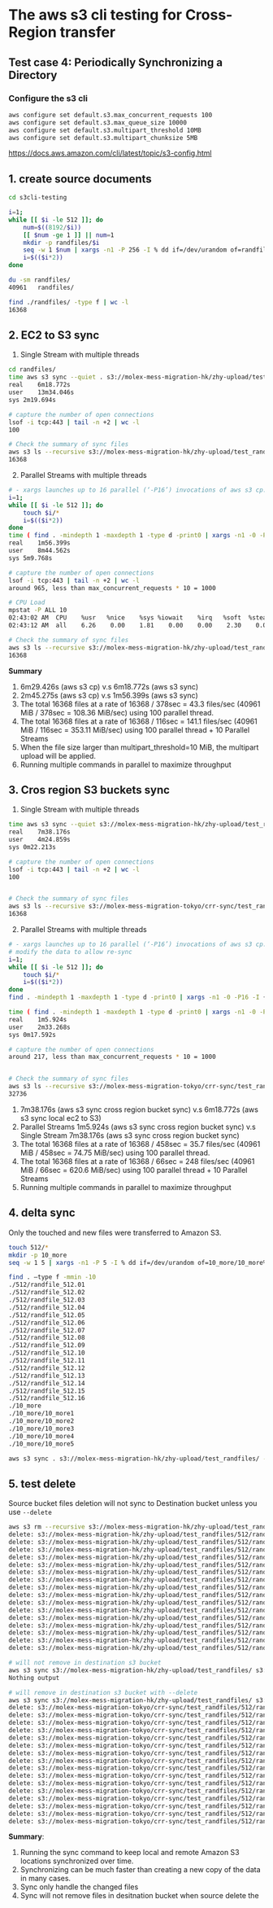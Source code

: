 # The aws s3 cli testing for Cross-Region transfer
## Test case 4: Periodically Synchronizing a Directory

### Configure the s3 cli
```bash
aws configure set default.s3.max_concurrent_requests 100
aws configure set default.s3.max_queue_size 10000
aws configure set default.s3.multipart_threshold 10MB
aws configure set default.s3.multipart_chunksize 5MB
```
https://docs.aws.amazon.com/cli/latest/topic/s3-config.html


## 1. create source documents
```bash
cd s3cli-testing

i=1;
while [[ $i -le 512 ]]; do
    num=$((8192/$i))
    [[ $num -ge 1 ]] || num=1
    mkdir -p randfiles/$i
    seq -w 1 $num | xargs -n1 -P 256 -I % dd if=/dev/urandom of=randfiles/$i/randfile_$i.% bs=512k count=$i;
    i=$(($i*2))
done

du -sm randfiles/
40961	randfiles/

find ./randfiles/ -type f | wc -l
16368
```

## 2. EC2 to S3 sync
1. Single Stream with multiple threads
```bash
cd randfiles/
time aws s3 sync --quiet . s3://molex-mess-migration-hk/zhy-upload/test_randfiles/ --region ap-east-1
real	6m18.772s
user	13m34.046s
sys	2m19.694s

# capture the number of open connections
lsof -i tcp:443 | tail -n +2 | wc -l
100

# Check the summary of sync files
aws s3 ls --recursive s3://molex-mess-migration-hk/zhy-upload/test_randfiles/ --region ap-east-1  | wc -l
16368
```

2. Parallel Streams with multiple threads
```bash
# - xargs launches up to 16 parallel (‘-P16’) invocations of aws s3 cp. Only 10 are actually launched based on the output of the find.
i=1;
while [[ $i -le 512 ]]; do
    touch $i/*
    i=$(($i*2))
done
time ( find . -mindepth 1 -maxdepth 1 -type d -print0 | xargs -n1 -0 -P16 -I {} aws s3 sync --quiet {}/ s3://molex-mess-migration-hk/zhy-upload/test_randfiles/{}/ --region ap-east-1 )
real	1m56.399s
user	8m44.562s
sys	5m9.768s

# capture the number of open connections
lsof -i tcp:443 | tail -n +2 | wc -l
around 965, less than max_concurrent_requests * 10 = 1000

# CPU Load
mpstat -P ALL 10
02:43:02 AM  CPU    %usr   %nice    %sys %iowait    %irq   %soft  %steal  %guest  %gnice   %idle
02:43:12 AM  all    6.26    0.00    1.81    0.00    0.00    2.30    0.00    0.00    0.00   89.63

# Check the summary of sync files
aws s3 ls --recursive s3://molex-mess-migration-hk/zhy-upload/test_randfiles/ --region ap-east-1  | wc -l
16368
```

**Summary**
1. 6m29.426s (aws s3 cp) v.s 6m18.772s (aws s3 sync)
2. 2m45.275s (aws s3 cp) v.s 1m56.399s (aws s3 sync)
3. The total 16368 files at a rate of 16368 / 378sec = 43.3 files/sec (40961 MiB / 378sec = 108.36 MiB/sec) using 100 parallel thread. 
4. The total 16368 files at a rate of 16368 / 116sec = 141.1 files/sec (40961 MiB / 116sec = 353.11 MiB/sec) using 100 parallel thread + 10 Parallel Streams
4. When the file size larger than multipart_threshold=10 MiB, the multipart upload will be applied. 
5. Running multiple commands in parallel to maximize throughput

## 3. Cros region S3 buckets sync
1. Single Stream with multiple threads
```bash
time aws s3 sync --quiet s3://molex-mess-migration-hk/zhy-upload/test_randfiles/ s3://molex-mess-migration-tokyo/crr-sync/test_randfiles/ --source-region ap-east-1 --region ap-northeast-1
real	7m38.176s
user	4m24.859s
sys	0m22.213s

# capture the number of open connections
lsof -i tcp:443 | tail -n +2 | wc -l
100


# Check the summary of sync files
aws s3 ls --recursive s3://molex-mess-migration-tokyo/crr-sync/test_randfiles/ --region ap-northeast-1 | wc -l
16368
```

2. Parallel Streams with multiple threads
```bash
# - xargs launches up to 16 parallel (‘-P16’) invocations of aws s3 cp. Only 10 are actually launched based on the output of the find.
# modify the data to allow re-sync
i=1;
while [[ $i -le 512 ]]; do
    touch $i/*
    i=$(($i*2))
done
find . -mindepth 1 -maxdepth 1 -type d -print0 | xargs -n1 -0 -P16 -I {} aws s3 sync --quiet {}/ s3://molex-mess-migration-hk/zhy-upload/test_randfiles/{}/ --region ap-east-1

time ( find . -mindepth 1 -maxdepth 1 -type d -print0 | xargs -n1 -0 -P16 -I {} aws s3 sync --quiet s3://molex-mess-migration-hk/zhy-upload/test_randfiles/{}/ s3://molex-mess-migration-tokyo/crr-sync/test_randfiles/{}/ --source-region ap-east-1 --region ap-northeast-1 )
real	1m5.924s
user	2m33.268s
sys	0m17.592s

# capture the number of open connections
around 217, less than max_concurrent_requests * 10 = 1000


# Check the summary of sync files
aws s3 ls --recursive s3://molex-mess-migration-tokyo/crr-sync/test_randfiles/ -region ap-northeast-1 | wc -l
32736
```

1. 7m38.176s (aws s3 sync cross region bucket sync) v.s 6m18.772s (aws s3 sync local ec2 to S3)
2. Parallel Streams 1m5.924s (aws s3 sync cross region bucket sync) v.s Single Stream 7m38.176s (aws s3 sync cross region bucket sync)
3. The total 16368 files at a rate of 16368 / 458sec = 35.7 files/sec (40961 MiB / 458sec = 74.75 MiB/sec) using 100 parallel thread. 
4. The total 16368 files at a rate of 16368 / 66sec = 248 files/sec (40961 MiB / 66sec = 620.6 MiB/sec) using 100 parallel thread + 10 Parallel Streams
5. Running multiple commands in parallel to maximize throughput

## 4. delta sync
Only the touched and new files were transferred to Amazon S3.

```bash
touch 512/*
mkdir -p 10_more
seq -w 1 5 | xargs -n1 -P 5 -I % dd if=/dev/urandom of=10_more/10_more% bs=1024k count=10

find . –type f -mmin -10
./512/randfile_512.01
./512/randfile_512.02
./512/randfile_512.03
./512/randfile_512.04
./512/randfile_512.05
./512/randfile_512.06
./512/randfile_512.07
./512/randfile_512.08
./512/randfile_512.09
./512/randfile_512.10
./512/randfile_512.11
./512/randfile_512.12
./512/randfile_512.13
./512/randfile_512.14
./512/randfile_512.15
./512/randfile_512.16
./10_more
./10_more/10_more1
./10_more/10_more2
./10_more/10_more3
./10_more/10_more4
./10_more/10_more5

aws s3 sync . s3://molex-mess-migration-hk/zhy-upload/test_randfiles/ --region ap-east-1
```

## 5. test delete
Source bucket files deletion will not sync to Destination bucket unless you use `--delete`
```bash
aws s3 rm --recursive s3://molex-mess-migration-hk/zhy-upload/test_randfiles/512/ --region ap-east-1
delete: s3://molex-mess-migration-hk/zhy-upload/test_randfiles/512/randfile_512.02
delete: s3://molex-mess-migration-hk/zhy-upload/test_randfiles/512/randfile_512.03
delete: s3://molex-mess-migration-hk/zhy-upload/test_randfiles/512/randfile_512.04
delete: s3://molex-mess-migration-hk/zhy-upload/test_randfiles/512/randfile_512.08
delete: s3://molex-mess-migration-hk/zhy-upload/test_randfiles/512/randfile_512.01
delete: s3://molex-mess-migration-hk/zhy-upload/test_randfiles/512/randfile_512.05
delete: s3://molex-mess-migration-hk/zhy-upload/test_randfiles/512/randfile_512.12
delete: s3://molex-mess-migration-hk/zhy-upload/test_randfiles/512/randfile_512.07
delete: s3://molex-mess-migration-hk/zhy-upload/test_randfiles/512/randfile_512.09
delete: s3://molex-mess-migration-hk/zhy-upload/test_randfiles/512/randfile_512.11
delete: s3://molex-mess-migration-hk/zhy-upload/test_randfiles/512/randfile_512.13
delete: s3://molex-mess-migration-hk/zhy-upload/test_randfiles/512/randfile_512.15
delete: s3://molex-mess-migration-hk/zhy-upload/test_randfiles/512/randfile_512.14
delete: s3://molex-mess-migration-hk/zhy-upload/test_randfiles/512/randfile_512.10
delete: s3://molex-mess-migration-hk/zhy-upload/test_randfiles/512/randfile_512.06
delete: s3://molex-mess-migration-hk/zhy-upload/test_randfiles/512/randfile_512.16

# will not remove in destination s3 bucket
aws s3 sync s3://molex-mess-migration-hk/zhy-upload/test_randfiles/ s3://molex-mess-migration-tokyo/crr-sync/test_randfiles/ --source-region ap-east-1 --region ap-northeast-1
Nothing output

# will remove in destination s3 bucket with --delete
aws s3 sync s3://molex-mess-migration-hk/zhy-upload/test_randfiles/ s3://molex-mess-migration-tokyo/crr-sync/test_randfiles/ --source-region ap-east-1 --region ap-northeast-1 --delete
delete: s3://molex-mess-migration-tokyo/crr-sync/test_randfiles/512/randfile_512.01
delete: s3://molex-mess-migration-tokyo/crr-sync/test_randfiles/512/randfile_512.09
delete: s3://molex-mess-migration-tokyo/crr-sync/test_randfiles/512/randfile_512.11
delete: s3://molex-mess-migration-tokyo/crr-sync/test_randfiles/512/randfile_512.16
delete: s3://molex-mess-migration-tokyo/crr-sync/test_randfiles/512/randfile_512.12
delete: s3://molex-mess-migration-tokyo/crr-sync/test_randfiles/512/randfile_512.05
delete: s3://molex-mess-migration-tokyo/crr-sync/test_randfiles/512/randfile_512.04
delete: s3://molex-mess-migration-tokyo/crr-sync/test_randfiles/512/randfile_512.14
delete: s3://molex-mess-migration-tokyo/crr-sync/test_randfiles/512/randfile_512.15
delete: s3://molex-mess-migration-tokyo/crr-sync/test_randfiles/512/randfile_512.07
delete: s3://molex-mess-migration-tokyo/crr-sync/test_randfiles/512/randfile_512.08
delete: s3://molex-mess-migration-tokyo/crr-sync/test_randfiles/512/randfile_512.10
delete: s3://molex-mess-migration-tokyo/crr-sync/test_randfiles/512/randfile_512.03
delete: s3://molex-mess-migration-tokyo/crr-sync/test_randfiles/512/randfile_512.02
delete: s3://molex-mess-migration-tokyo/crr-sync/test_randfiles/512/randfile_512.13
delete: s3://molex-mess-migration-tokyo/crr-sync/test_randfiles/512/randfile_512.06
```


**Summary**:
1. Running the sync command to keep local and remote Amazon S3 locations synchronized over time. 
2. Synchronizing can be much faster than creating a new copy of the data in many cases.
3. Sync only handle the changed files
4. Sync will not remove files in desitnation bucket when source delete the